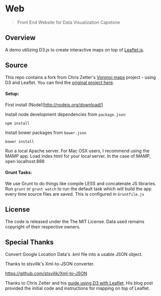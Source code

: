 Web
===========

> Front End Website for Data Visualization Capstone


Overview
---
A demo utilizing D3.js to create interactive maps on top of [Leaflet.js](http://leafletjs.com/).

Source
---

This repo contains a fork from Chris Zetter's [Voronoi maps](http://chriszetter.com/blog/2014/06/14/visualising-supermarkets-with-a-voronoi-diagram/) project - using D3 and Leaflet. You can find the [original project here](https://github.com/zetter/voronoi-maps).


#### Setup:

First install (Node)[http://nodejs.org/download/]

Install node development dependencies from `package.json`:

`npm install`

Install bower packages from `bower.json`

`bower install`

Run a local Apache server. For Mac OSX users, I recommend using the MAMP app.
Load index.html for your local server. In the case of MAMP, open localhost:888

#### Grunt Tasks:

We use Grunt to do things like compile LESS and concatenate JS libraries. Run `grunt` or `grunt watch` to run the default task which will build the app every time source files are saved. This is configured in `Gruntfile.js`

License
---

The code is released under the The MIT License. Data used remains copyright of their respective owners.

Special Thanks
---

Convert Google Location Data's .kml file into a usable JSON object.

Thanks to stsvilik's Xml-to-JSON converter.

https://github.com/stsvilik/Xml-to-JSON

Thanks to Chris Zetter and his [guide using D3 with Leaflet](http://chriszetter.com/blog/2014/06/15/building-a-voronoi-map-with-d3-and-leaflet/). His blog post provided the initial code and instructions for mapping on top of Leaflet.
